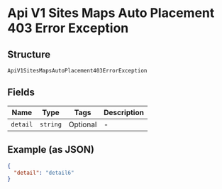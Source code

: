 
# Api V1 Sites Maps Auto Placement 403 Error Exception

## Structure

`ApiV1SitesMapsAutoPlacement403ErrorException`

## Fields

| Name | Type | Tags | Description |
|  --- | --- | --- | --- |
| `detail` | `string` | Optional | - |

## Example (as JSON)

```json
{
  "detail": "detail6"
}
```

